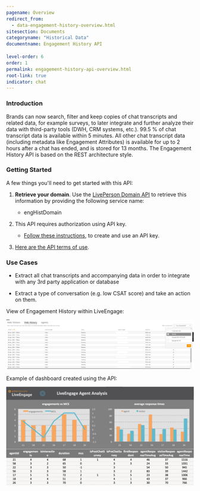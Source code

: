 ```yaml
---
pagename: Overview
redirect_from:
  - data-engagement-history-overview.html
sitesection: Documents
categoryname: "Historical Data"
documentname: Engagement History API

level-order: 6
order: 1
permalink: engagement-history-api-overview.html
root-link: true
indicator: chat
---
```

### Introduction

Brands can now search, filter and keep copies of chat transcripts and related data, for example surveys, to later integrate and further analyze their data with third-party tools (DWH, CRM systems, etc.). 99.5 % of chat transcript data is available within 5 minutes. All other chat transcript data (including metadata like Engagement Attributes) is available for up to 2 hours after a chat has ended, and is stored for 13 months. The Engagement History API is based on the REST architecture style.

### Getting Started

A few things you'll need to get started with this API:

1. **Retrieve your domain**. Use the [LivePerson Domain API](agent-domain-domain-api.html) to retrieve this information by providing the following service name:

	* engHistDomain

2. This API requires authorization using API key.

	* [Follow these instructions](guides-gettingstarted.html), to create and use an API key.

3. [Here are the API terms of use](https://www.liveperson.com/policies/apitou).



### Use Cases

* Extract all chat transcripts and accompanying data in order to integrate with any 3rd party application or database

* Extract a type of conversation (e.g. low CSAT score) and take an action on them.

View of Engagement History within LiveEngage:

![EngagementHistory](img/engagementhistory1.png)

Example of dashboard created using the API:

![EngagementHistory](img/engagementhistory2.png)
